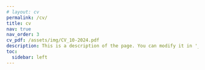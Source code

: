 ```yaml
---
# layout: cv
permalink: /cv/
title: cv
nav: true
nav_order: 3
cv_pdf: /assets/img/CV_10-2024.pdf
description: This is a description of the page. You can modify it in '_pages/cv.md'. You can also change or remove the top pdf download button.
toc:
  sidebar: left
---
```

<!-- <meta http-equiv="refresh" content="0; url={{ site.baseurl }}{{ page.cv_pdf }}"> -->

<script type="text/javascript">
  window.open("{{ site.baseurl }}{{ page.cv_pdf }}", "_blank");
  window.location.href = "{{ site.baseurl }}{{ page.cv_pdf }}";  // Fallback in case popups are blocked
</script>